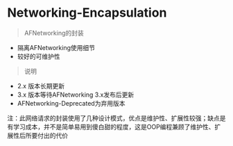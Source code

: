 # Networking-Encapsulation

> AFNetworking的封装

* 隔离AFNetworking使用细节
* 较好的可维护性

> 说明

* 2.x 版本长期更新
* 3.x 版本等待AFNetworking 3.x发布后更新
* AFNetworking-Deprecated为弃用版本

注：此网络请求的封装使用了几种设计模式，优点是维护性、扩展性较强；缺点是有学习成本，并不是简单易用到傻白甜的程度，这是OOP编程兼顾了维护性、扩展性后所要付出的代价
